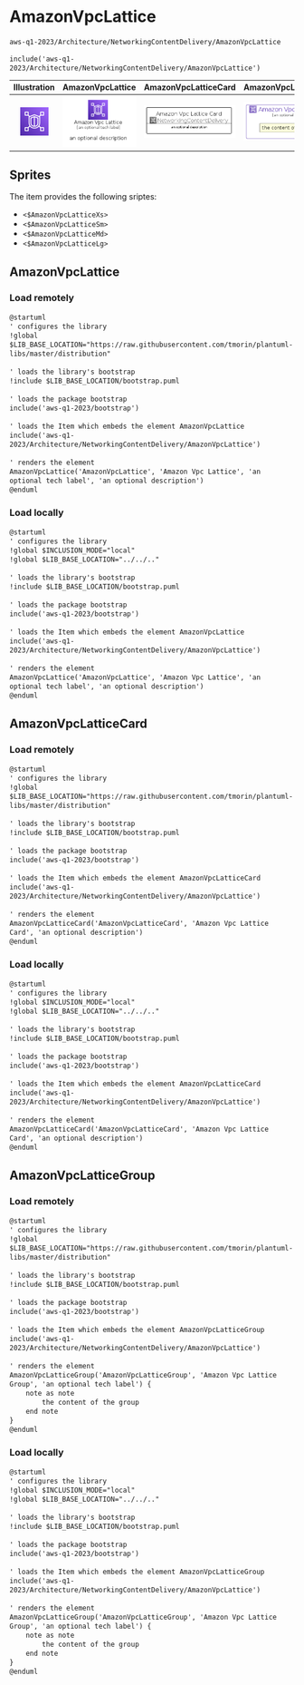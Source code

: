 # AmazonVpcLattice


```text
aws-q1-2023/Architecture/NetworkingContentDelivery/AmazonVpcLattice
```

```text
include('aws-q1-2023/Architecture/NetworkingContentDelivery/AmazonVpcLattice')
```



| Illustration | AmazonVpcLattice | AmazonVpcLatticeCard | AmazonVpcLatticeGroup |
| :---: | :---: | :---: | :---: |
| ![illustration for Illustration](../../../aws-q1-2023/Architecture/NetworkingContentDelivery/AmazonVpcLattice.png) | ![illustration for AmazonVpcLattice](../../../aws-q1-2023/Architecture/NetworkingContentDelivery/AmazonVpcLattice.Local.png) | ![illustration for AmazonVpcLatticeCard](../../../aws-q1-2023/Architecture/NetworkingContentDelivery/AmazonVpcLatticeCard.Local.png) | ![illustration for AmazonVpcLatticeGroup](../../../aws-q1-2023/Architecture/NetworkingContentDelivery/AmazonVpcLatticeGroup.Local.png) |



## Sprites
The item provides the following sriptes:

- `<$AmazonVpcLatticeXs>`
- `<$AmazonVpcLatticeSm>`
- `<$AmazonVpcLatticeMd>`
- `<$AmazonVpcLatticeLg>`





## AmazonVpcLattice

### Load remotely
```plantuml
@startuml
' configures the library
!global $LIB_BASE_LOCATION="https://raw.githubusercontent.com/tmorin/plantuml-libs/master/distribution"

' loads the library's bootstrap
!include $LIB_BASE_LOCATION/bootstrap.puml

' loads the package bootstrap
include('aws-q1-2023/bootstrap')

' loads the Item which embeds the element AmazonVpcLattice
include('aws-q1-2023/Architecture/NetworkingContentDelivery/AmazonVpcLattice')

' renders the element
AmazonVpcLattice('AmazonVpcLattice', 'Amazon Vpc Lattice', 'an optional tech label', 'an optional description')
@enduml
```

### Load locally
```plantuml
@startuml
' configures the library
!global $INCLUSION_MODE="local"
!global $LIB_BASE_LOCATION="../../.."

' loads the library's bootstrap
!include $LIB_BASE_LOCATION/bootstrap.puml

' loads the package bootstrap
include('aws-q1-2023/bootstrap')

' loads the Item which embeds the element AmazonVpcLattice
include('aws-q1-2023/Architecture/NetworkingContentDelivery/AmazonVpcLattice')

' renders the element
AmazonVpcLattice('AmazonVpcLattice', 'Amazon Vpc Lattice', 'an optional tech label', 'an optional description')
@enduml
```

## AmazonVpcLatticeCard

### Load remotely
```plantuml
@startuml
' configures the library
!global $LIB_BASE_LOCATION="https://raw.githubusercontent.com/tmorin/plantuml-libs/master/distribution"

' loads the library's bootstrap
!include $LIB_BASE_LOCATION/bootstrap.puml

' loads the package bootstrap
include('aws-q1-2023/bootstrap')

' loads the Item which embeds the element AmazonVpcLatticeCard
include('aws-q1-2023/Architecture/NetworkingContentDelivery/AmazonVpcLattice')

' renders the element
AmazonVpcLatticeCard('AmazonVpcLatticeCard', 'Amazon Vpc Lattice Card', 'an optional description')
@enduml
```

### Load locally
```plantuml
@startuml
' configures the library
!global $INCLUSION_MODE="local"
!global $LIB_BASE_LOCATION="../../.."

' loads the library's bootstrap
!include $LIB_BASE_LOCATION/bootstrap.puml

' loads the package bootstrap
include('aws-q1-2023/bootstrap')

' loads the Item which embeds the element AmazonVpcLatticeCard
include('aws-q1-2023/Architecture/NetworkingContentDelivery/AmazonVpcLattice')

' renders the element
AmazonVpcLatticeCard('AmazonVpcLatticeCard', 'Amazon Vpc Lattice Card', 'an optional description')
@enduml
```

## AmazonVpcLatticeGroup

### Load remotely
```plantuml
@startuml
' configures the library
!global $LIB_BASE_LOCATION="https://raw.githubusercontent.com/tmorin/plantuml-libs/master/distribution"

' loads the library's bootstrap
!include $LIB_BASE_LOCATION/bootstrap.puml

' loads the package bootstrap
include('aws-q1-2023/bootstrap')

' loads the Item which embeds the element AmazonVpcLatticeGroup
include('aws-q1-2023/Architecture/NetworkingContentDelivery/AmazonVpcLattice')

' renders the element
AmazonVpcLatticeGroup('AmazonVpcLatticeGroup', 'Amazon Vpc Lattice Group', 'an optional tech label') {
    note as note
        the content of the group
    end note
}
@enduml
```

### Load locally
```plantuml
@startuml
' configures the library
!global $INCLUSION_MODE="local"
!global $LIB_BASE_LOCATION="../../.."

' loads the library's bootstrap
!include $LIB_BASE_LOCATION/bootstrap.puml

' loads the package bootstrap
include('aws-q1-2023/bootstrap')

' loads the Item which embeds the element AmazonVpcLatticeGroup
include('aws-q1-2023/Architecture/NetworkingContentDelivery/AmazonVpcLattice')

' renders the element
AmazonVpcLatticeGroup('AmazonVpcLatticeGroup', 'Amazon Vpc Lattice Group', 'an optional tech label') {
    note as note
        the content of the group
    end note
}
@enduml
```

